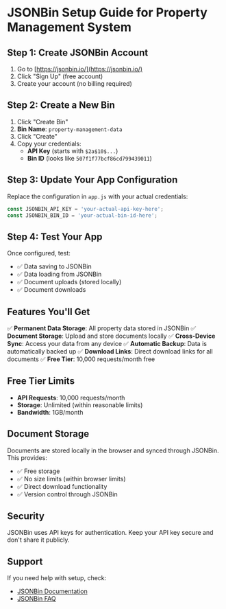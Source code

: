 # JSONBin Setup Guide for Property Management System

## Step 1: Create JSONBin Account

1. Go to [https://jsonbin.io/](https://jsonbin.io/)
2. Click "Sign Up" (free account)
3. Create your account (no billing required)

## Step 2: Create a New Bin

1. Click "Create Bin"
2. **Bin Name**: `property-management-data`
3. Click "Create"
4. Copy your credentials:
   - **API Key** (starts with `$2a$10$...`)
   - **Bin ID** (looks like `507f1f77bcf86cd799439011`)

## Step 3: Update Your App Configuration

Replace the configuration in `app.js` with your actual credentials:

```javascript
const JSONBIN_API_KEY = 'your-actual-api-key-here';
const JSONBIN_BIN_ID = 'your-actual-bin-id-here';
```

## Step 4: Test Your App

Once configured, test:
- ✅ Data saving to JSONBin
- ✅ Data loading from JSONBin
- ✅ Document uploads (stored locally)
- ✅ Document downloads

## Features You'll Get

✅ **Permanent Data Storage**: All property data stored in JSONBin
✅ **Document Storage**: Upload and store documents locally
✅ **Cross-Device Sync**: Access your data from any device
✅ **Automatic Backup**: Data is automatically backed up
✅ **Download Links**: Direct download links for all documents
✅ **Free Tier**: 10,000 requests/month free

## Free Tier Limits

- **API Requests**: 10,000 requests/month
- **Storage**: Unlimited (within reasonable limits)
- **Bandwidth**: 1GB/month

## Document Storage

Documents are stored locally in the browser and synced through JSONBin. This provides:
- ✅ Free storage
- ✅ No size limits (within browser limits)
- ✅ Direct download functionality
- ✅ Version control through JSONBin

## Security

JSONBin uses API keys for authentication. Keep your API key secure and don't share it publicly.

## Support

If you need help with setup, check:
- [JSONBin Documentation](https://jsonbin.io/api-reference)
- [JSONBin FAQ](https://jsonbin.io/faq)
